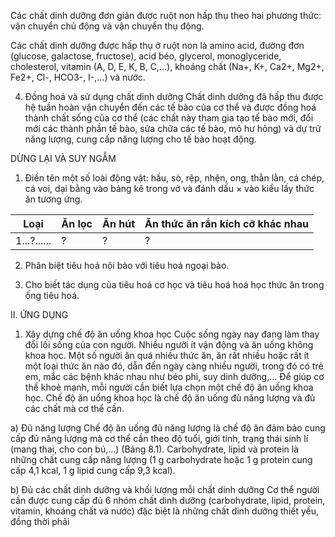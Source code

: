 Các chất dinh dưỡng đơn giản được ruột non hấp thụ theo hai phương thức: vận chuyển chủ động và vận chuyển thụ động.

Các chất dinh dưỡng được hấp thụ ở ruột non là amino acid, đường đơn (glucose, galactose, fructose), acid béo, glycerol, monoglyceride, cholesterol, vitamin (A, D, E, K, B, C,...), khoáng chất (Na+, K+, Ca2+, Mg2+, Fe2+, Cl-, HCO3-, I-,...) và nước.

4. Đồng hoá và sử dụng chất dinh dưỡng
Chất dinh dưỡng đã hấp thu được hệ tuần hoàn vận chuyển đến các tế bào của cơ thể và được đồng hoá thành chất sống của cơ thể (các chất này tham gia tạo tế bào mới, đổi mới các thành phần tế bào, sửa chữa các tế bào, mô hư hỏng) và dự trữ năng lượng, cung cấp năng lượng cho tế bào hoạt động.

DỪNG LẠI VÀ SUY NGẪM

1. Điền tên một số loài động vật: hầu, sò, rệp, nhện, ong, thằn lằn, cá chép, cá voi, dại bằng vào bảng kê trong vở và đánh dấu × vào kiểu lấy thức ăn tương ứng.

Loại | Ăn lọc | Ăn hút | Ăn thức ăn rắn kích cỡ khác nhau
--- | --- | --- | ---
1...?...... | ? | ? | ?

2. Phân biệt tiêu hoá nội bào với tiêu hoá ngoại bào.

3. Cho biết tác dụng của tiêu hoá cơ học và tiêu hoá hoá học thức ăn trong ống tiêu hoá.

II. ỨNG DỤNG

1. Xây dựng chế độ ăn uống khoa học
Cuộc sống ngày nay đang làm thay đổi lối sống của con người. Nhiều người ít vận động và ăn uống không khoa học. Một số người ăn quá nhiều thức ăn, ăn rất nhiều hoặc rất ít một loại thức ăn nào đó, dẫn đến ngày càng nhiều người, trong đó có trẻ em, mắc các bệnh khác nhau như béo phì, suy dinh dưỡng,... Để giúp cơ thể khoẻ mạnh, mỗi người cần biết lựa chọn một chế độ ăn uống khoa học. Chế độ ăn uống khoa học là chế độ ăn uống đủ năng lượng và đủ các chất mà cơ thể cần.

a) Đủ năng lượng
Chế độ ăn uống đủ năng lượng là chế độ ăn đảm bảo cung cấp đủ năng lượng mà cơ thể cần theo độ tuổi, giới tính, trạng thái sinh lí (mang thai, cho con bú,...) (Bảng 8.1). Carbohydrate, lipid và protein là những chất cung cấp năng lượng (1 g carbohydrate hoặc 1 g protein cung cấp 4,1 kcal, 1 g lipid cung cấp 9,3 kcal).

b) Đủ các chất dinh dưỡng và khối lượng mỗi chất dinh dưỡng
Cơ thể người cần được cung cấp đủ 6 nhóm chất dinh dưỡng (carbohydrate, lipid, protein, vitamin, khoáng chất và nước) đặc biệt là những chất dinh dưỡng thiết yếu, đồng thời phải